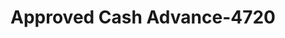 ---
f_zip-code: 24112
f_state-code: VA
title: Approved Cash Advance-4720
f_phone: 276-632-9992
f_city-only: Martinsville
f_address: 403 Oakdale Street Martinsville
f_location-unique-id: '4720'
slug: approved-cash-advance-4720
updated-on: '2024-05-30T13:46:58.046Z'
created-on: '2024-05-30T13:36:59.803Z'
published-on: '2024-05-30T13:54:32.469Z'
f_city-state: cms/city/martinsville-va.md
f_company: cms/company/approved-cash-advance.md
f_state: cms/state/virginia.md
layout: '[payday-loan].html'
tags: payday-loan
---